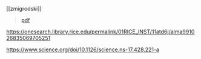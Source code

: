 [[zmigrodski]]

> [pdf](a/zmigrodski1886.pdf)

https://onesearch.library.rice.edu/permalink/01RICE_INST/11atd6j/alma991026835069705251


https://www.science.org/doi/10.1126/science.ns-17.428.221-a